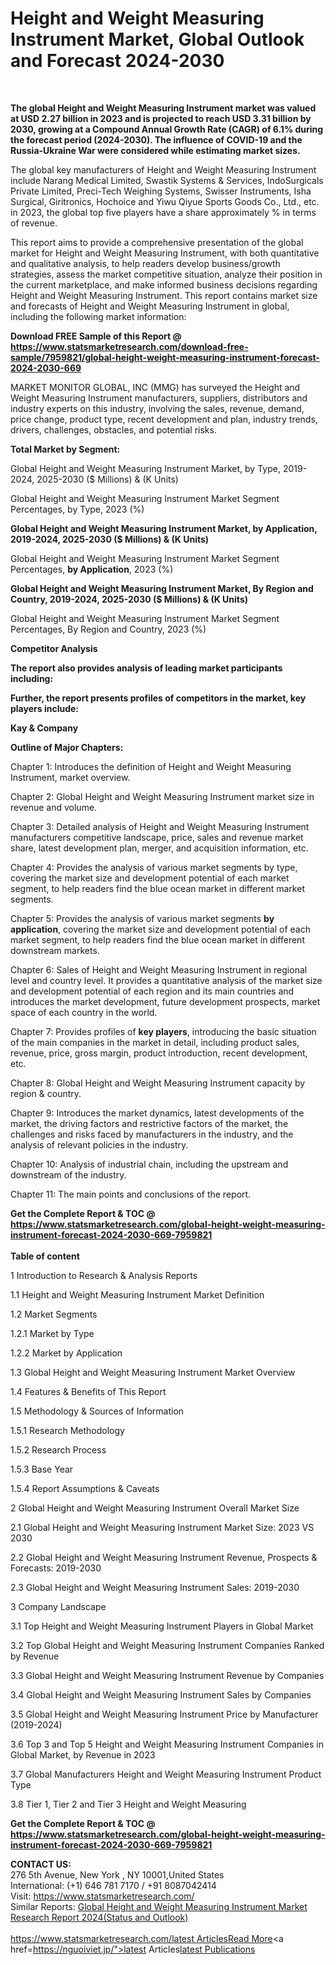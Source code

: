 <h1>Height and Weight Measuring Instrument Market, Global Outlook and Forecast 2024-2030</h1><br/><p><strong>The global Height and Weight Measuring Instrument market was valued at USD 2.27 billion in 2023 and is projected to reach USD 3.31 billion by 2030, growing at a Compound Annual Growth Rate (<strong>CAGR</strong>) of 6.1% during the forecast period (2024-2030). The influence of COVID-19 and the Russia-Ukraine War were considered while estimating market sizes.</strong></p><p>The global key manufacturers of Height and Weight Measuring Instrument include Narang Medical Limited, Swastik Systems & Services, IndoSurgicals Private Limited, Preci-Tech Weighing Systems, Swisser Instruments, Isha Surgical, Giritronics, Hochoice and Yiwu Qiyue Sports Goods Co., Ltd., etc. in 2023, the global top five players have a share approximately % in terms of revenue.</p><p>This report aims to provide a comprehensive presentation of the global market for Height and Weight Measuring Instrument, with both quantitative and qualitative analysis, to help readers develop business/growth strategies, assess the market competitive situation, analyze their position in the current marketplace, and make informed business decisions regarding Height and Weight Measuring Instrument. This report contains market size and forecasts of Height and Weight Measuring Instrument in global, including the following market information:</p><p><strong>Download FREE Sample of this Report @ <a href="https://www.statsmarketresearch.com/download-free-sample/7959821/global-height-weight-measuring-instrument-forecast-2024-2030-669">https://www.statsmarketresearch.com/download-free-sample/7959821/global-height-weight-measuring-instrument-forecast-2024-2030-669</a></strong></p><p>MARKET MONITOR GLOBAL, INC (MMG) has surveyed the Height and Weight Measuring Instrument manufacturers, suppliers, distributors and industry experts on this industry, involving the sales, revenue, demand, price change, product type, recent development and plan, industry trends, drivers, challenges, obstacles, and potential risks.</p><p><strong>Total Market by Segment:</strong></p><p>Global Height and Weight Measuring Instrument Market, by Type, 2019-2024, 2025-2030 ($ Millions) & (K Units)</p><p>Global Height and Weight Measuring Instrument Market Segment Percentages, by Type, 2023 (%)</p><p><strong>Global Height and Weight Measuring Instrument Market, <strong>by Application</strong>, 2019-2024, 2025-2030 ($ Millions) & (K Units)</strong></p><p>Global Height and Weight Measuring Instrument Market Segment Percentages, <strong>by Application</strong>, 2023 (%)</p><p><strong>Global Height and Weight Measuring Instrument Market, By Region and Country, 2019-2024, 2025-2030 ($ Millions) & (K Units)</strong></p><p>Global Height and Weight Measuring Instrument Market Segment Percentages, By Region and Country, 2023 (%)</p><p><strong>Competitor Analysis</strong></p><p><strong>The report also provides analysis of leading market participants including:</strong></p><p><strong>Further, the report presents profiles of competitors in the market, <strong>key players</strong> include:</strong></p><p><strong>Kay & Company</strong></p><p><strong>Outline of Major Chapters:</strong></p><p>Chapter 1: Introduces the definition of Height and Weight Measuring Instrument, market overview.</p><p>Chapter 2: Global Height and Weight Measuring Instrument market size in revenue and volume.</p><p>Chapter 3: Detailed analysis of Height and Weight Measuring Instrument manufacturers competitive landscape, price, sales and revenue market share, latest development plan, merger, and acquisition information, etc.</p><p>Chapter 4: Provides the analysis of various market segments by type, covering the market size and development potential of each market segment, to help readers find the blue ocean market in different market segments.</p><p>Chapter 5: Provides the analysis of various market segments <strong>by application</strong>, covering the market size and development potential of each market segment, to help readers find the blue ocean market in different downstream markets.</p><p>Chapter 6: Sales of Height and Weight Measuring Instrument in regional level and country level. It provides a quantitative analysis of the market size and development potential of each region and its main countries and introduces the market development, future development prospects, market space of each country in the world.</p><p>Chapter 7: Provides profiles of <strong>key players</strong>, introducing the basic situation of the main companies in the market in detail, including product sales, revenue, price, gross margin, product introduction, recent development, etc.</p><p>Chapter 8: Global Height and Weight Measuring Instrument capacity by region & country.</p><p>Chapter 9: Introduces the market dynamics, latest developments of the market, the driving factors and restrictive factors of the market, the challenges and risks faced by manufacturers in the industry, and the analysis of relevant policies in the industry.</p><p>Chapter 10: Analysis of industrial chain, including the upstream and downstream of the industry.</p><p>Chapter 11: The main points and conclusions of the report.</p><div><b>Get the Complete Report & TOC @ <a href="https://www.statsmarketresearch.com/global-height-weight-measuring-instrument-forecast-2024-2030-669-7959821">https://www.statsmarketresearch.com/global-height-weight-measuring-instrument-forecast-2024-2030-669-7959821</a></b></div><br><b>Table of content</b><p>1 Introduction to Research & Analysis Reports<br />
 
  1.1 Height and Weight Measuring Instrument Market Definition<br />
 
  1.2 Market Segments<br />
 
  1.2.1 Market by Type<br />
 
  1.2.2 Market by Application<br />
 
  1.3 Global Height and Weight Measuring Instrument Market Overview<br />
 
  1.4 Features & Benefits of This Report<br />
 
  1.5 Methodology & Sources of Information<br />
 
  1.5.1 Research Methodology<br />
 
  1.5.2 Research Process<br />
 
  1.5.3 Base Year<br />
 
  1.5.4 Report Assumptions & Caveats<br />
 
 2 Global Height and Weight Measuring Instrument Overall Market Size<br />
 
  2.1 Global Height and Weight Measuring Instrument Market Size: 2023 VS 2030<br />
 
  2.2 Global Height and Weight Measuring Instrument Revenue, Prospects & Forecasts: 2019-2030<br />
 
  2.3 Global Height and Weight Measuring Instrument Sales: 2019-2030<br />
 
 3 Company Landscape<br />
 
  3.1 Top Height and Weight Measuring Instrument Players in Global Market<br />
 
  3.2 Top Global Height and Weight Measuring Instrument Companies Ranked by Revenue<br />
 
  3.3 Global Height and Weight Measuring Instrument Revenue by Companies<br />
 
  3.4 Global Height and Weight Measuring Instrument Sales by Companies<br />
 
  3.5 Global Height and Weight Measuring Instrument Price by Manufacturer (2019-2024)<br />
 
  3.6 Top 3 and Top 5 Height and Weight Measuring Instrument Companies in Global Market, by Revenue in 2023<br />
 
  3.7 Global Manufacturers Height and Weight Measuring Instrument Product Type<br />
 
  3.8 Tier 1, Tier 2 and Tier 3 Height and Weight Measuring<br><div><b>Get the Complete Report & TOC @ <a href="https://www.statsmarketresearch.com/global-height-weight-measuring-instrument-forecast-2024-2030-669-7959821">https://www.statsmarketresearch.com/global-height-weight-measuring-instrument-forecast-2024-2030-669-7959821</a></b></div></p> <b>CONTACT US:</b><br>276 5th Avenue, New York , NY 10001,United States<br>International: (+1) 646 781 7170 / +91 8087042414<br>Visit: <a href="https://www.statsmarketresearch.com/">https://www.statsmarketresearch.com/</a><br>Similar Reports: <a href="https://www.statsmarketresearch.com/global-height-weight-measuring-instrument-forecast-2024-2030-669-7959821">Global Height and Weight Measuring Instrument Market Research Report 2024(Status and Outlook)</a><br/><br/><a href="https://gyeongbokgung.com">https://www.statsmarketresearch.com/</a><a href="https://hallyeomaritime.com">latest Articles</a><a href="https://jingwansa.com">Read More</a><a href=https://nguoiviet.jp/">latest Articles</a><a href="https://www.intelmarketresearch.com/">latest Publications</a>